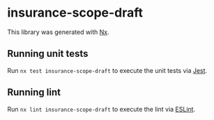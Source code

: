 # insurance-scope-draft

This library was generated with [Nx](https://nx.dev).

## Running unit tests

Run `nx test insurance-scope-draft` to execute the unit tests via [Jest](https://jestjs.io).

## Running lint

Run `nx lint insurance-scope-draft` to execute the lint via [ESLint](https://eslint.org/).
